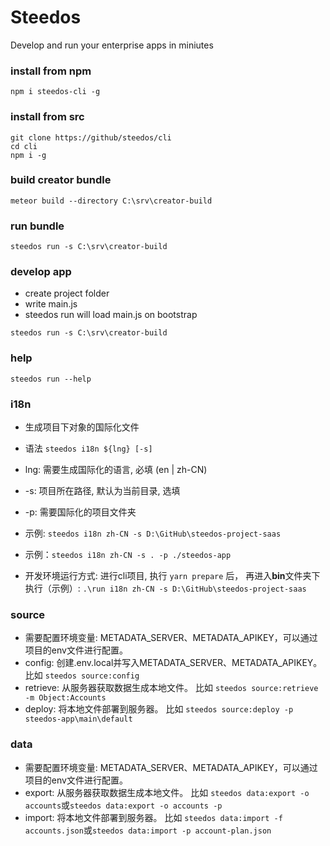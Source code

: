 # Steedos
Develop and run your enterprise apps in miniutes

### install from npm
```
npm i steedos-cli -g
```

### install from src
```
git clone https://github/steedos/cli
cd cli
npm i -g
```

### build creator bundle
```
meteor build --directory C:\srv\creator-build
```

### run bundle
```
steedos run -s C:\srv\creator-build
```

### develop app
- create project folder
- write main.js
- steedos run will load main.js on bootstrap
```
steedos run -s C:\srv\creator-build
```

### help
```
steedos run --help
```

### i18n
- 生成项目下对象的国际化文件
- 语法 `steedos i18n ${lng} [-s]`
- lng: 需要生成国际化的语言, 必填 (en | zh-CN)
- -s: 项目所在路径, 默认为当前目录, 选填
- -p: 需要国际化的项目文件夹
- 示例: `steedos i18n zh-CN -s D:\GitHub\steedos-project-saas`
- 示例：`steedos i18n zh-CN -s . -p ./steedos-app`

- 开发环境运行方式: 进行cli项目, 执行 `yarn prepare` 后， 再进入**bin**文件夹下执行（示例）: `.\run i18n zh-CN -s D:\GitHub\steedos-project-saas`

### source
- 需要配置环境变量: METADATA_SERVER、METADATA_APIKEY，可以通过项目的env文件进行配置。
- config: 创建.env.local并写入METADATA_SERVER、METADATA_APIKEY。 比如 `steedos source:config`
- retrieve: 从服务器获取数据生成本地文件。 比如 `steedos source:retrieve -m Object:Accounts`
- deploy: 将本地文件部署到服务器。 比如 `steedos source:deploy -p steedos-app\main\default`

### data
- 需要配置环境变量: METADATA_SERVER、METADATA_APIKEY，可以通过项目的env文件进行配置。
- export: 从服务器获取数据生成本地文件。 比如 `steedos data:export -o accounts`或`steedos data:export -o accounts -p`
- import: 将本地文件部署到服务器。 比如 `steedos data:import -f accounts.json`或`steedos data:import -p account-plan.json`
